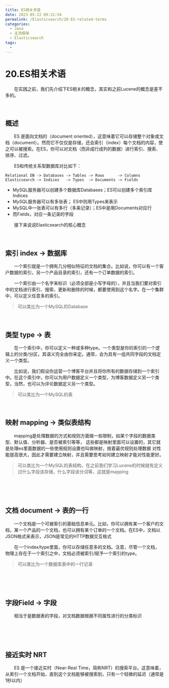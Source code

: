 ```yaml
---
title: ES相关术语
date: 2023-05-22 09:21:54
permalink: /Elasticsearch/20-ES-related-terms
categories:
  - Java
  - 主流框架
  - Elasticsearch
tags:
  - 
---
```

# 20.ES相关术语

　　在实践之前，我们先介绍下ES相关的概念，其实和之前Lucene的概念是差不多的。

　　‍

## 概述

　　ES 是面向文档的（document oriented），这意味着它可以存储整个对象或文档（document）。然而它不仅仅是存储，还会索引（index）每个文档的内容，使之可以被搜索。在ES，你可以对文档（而非成行成列的数据）进行索引、搜索、排序、过滤。

　　ES和传统关系型数据库对比如下：

```
Relational DB ‐> Databases ‐> Tables ‐> Rows      ‐> Columns 
Elasticsearch ‐> Indices   ‐> Types  ‐> Documents ‐> Fields
```

* MySQL服务器可以创建多个数据库Databases；ES可以创建多个索引库Indices
* MySQL服务器可以有多张表； ES中则用Types来表示
* MySQL中一张表可以有多行（多条记录）；ES中是用Documents对应行
* 而Fields，对应一条记录的字段

　　接下来说说Elasticsearch的核心概念

　　‍

## 索引 index → 数据库

　　一个索引就是一个拥有几分相似特征的文档的集合。比如说，你可以有一个客户数据的索引，另一个产品目录的索引，还有一个订单数据的索引。

　　一个索引由一个名字来标识（必须全部是小写字母的），并且当我们要对索引中的文档进行索引、搜索、更新和删除的时候，都要使用到这个名字。在一个集群中，可以定义任意多的索引。

> 可以类比为一个MySQL的Database

　　‍

## 类型 type → 表

　　在一个索引中，你可以定义一种或多种type。一个类型是你的索引的一个逻辑上的分类/分区，其语义完全由你来定。通常，会为具有一组共同字段的文档定义一个类型。

　　比如说，我们假设你运营一个博客平台并且将你所有的数据存储到一个索引中。在这个索引中，你可以为用户数据定义一个类型，为博客数据定义另一个类型，当然，也可以为评论数据定义另一个类型。

> 可以类比为一个MySQL的表

　　‍

## 映射 mapping → 类似表结构

　　mapping是处理数据的方式和规则方面做一些限制，如某个字段的数据类型、默认值、分析器、是否被索引等等， 这些都是映射里面可以设置的，其它就是处理es里面数据的一些使用规则设置也叫做映射，按着最优规则处理数据 对性能提高很大，因此才需要建立映射，并且需要思考如何建立映射才能对性能更好。

> 可以类比为一个MySQL的表结构，在之前我们学习Lucene的时候就有定义过什么字段该存储，什么字段该分词等，这就是mapping

　　‍

　　‍

## 文档 document → 表的一行

　　一个文档是一个可被索引的基础信息单元。比如，你可以拥有某一个客户的文档，某一个产品的一个文档，也可以拥有某个订单的一个文档。在ES中，文档以JSON格式来表示，JSON是常见的HTTP数据交互格式

　　在一个index/type里面，你可以存储任意多的文档。注意，尽管一个文档，物理上存在于一个索引之中，文档必须被索引/赋予一个索引的type。

> 可以类比为一个数据库表中的一行记录

　　‍

　　‍

## 字段Field → 字段

　　相当于是数据表的字段，对文档数据根据不同属性进行的分类标识

　　‍

　　‍

## 接近实时 NRT

　　ES 是一个接近实时（Near-Real Time，简称NRT）的搜索平台。这意味着，从索引一个文档开始，直到这个文档能够被搜索到，只有一个轻微的延迟（通常是1秒以内）

　　‍
